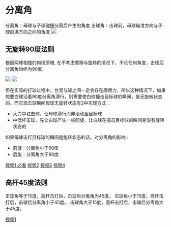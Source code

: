 # 分离角
分离角：母球与子球碰撞分离后产生的角度
击球角：击球前，母球瞄准方向与子球前进方向之间的角度
![](https://gitee.com/NaisWang/images/raw/master/img/20211211150812.png)

## 无旋转90度法则
根据两球相撞的物理原理, 在不考虑摩擦与旋转的情况下，不论任何角度，击球后分离角始终为90度.

![](https://gitee.com/NaisWang/images/raw/master/img/20211211141611.png)
![](https://gitee.com/NaisWang/images/raw/master/img/20211211141712.png)

但在实际的打球过程中，台泥与球之间一定会存在摩擦力，所以这种情况下，如果想要白球沿着90度分离角滑行，则需要使白球撞击目标球的瞬间，是无旋转状态的。而实现击球瞬间母球无旋转状态有2中实现方式：
- 大力中杠击球，让母球滑行而非滚动至目标球
- 中低杆击球，先让白球产生一些回旋，让白球在撞击目标球的瞬间是没有旋转状态的

如果母球击打目标球的瞬间是旋转状态的话，对分离角的影响：
- 前旋：分离角小于90度
- 后旋：分离角大于90度

[视频1 必看](https://www.youtube.com/watch?v=XC63lp-eOg4&list=PLpPW-mdPW_o31bF2FVPK_iMRvSNCwHJmh&index=138)
[视频2](https://www.youtube.com/watch?v=hDEWxpaTRKw&list=PLpPW-mdPW_o31bF2FVPK_iMRvSNCwHJmh&index=139)
[视频3](https://www.youtube.com/watch?v=gEs_fZDLEu0&list=PLpPW-mdPW_o31bF2FVPK_iMRvSNCwHJmh&index=140)
[视频4](https://www.youtube.com/watch?v=gEs_fZDLEu0&list=PLpPW-mdPW_o31bF2FVPK_iMRvSNCwHJmh&index=141)

## 高杆45度法则
击球角等于15度，高杆击打后，击球后分离角为45度。
击球角小于15度，高杆击打后，击球后分离角小于45度。
击球角大于15度，高杆击打后，击球后分离角大于45度。

[视频1](https://www.youtube.com/watch?v=xq1JDnordg4&list=PLpPW-mdPW_o31bF2FVPK_iMRvSNCwHJmh&index=142)
